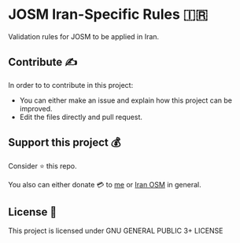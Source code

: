 # JOSM Iran-Specific Rules 🇮🇷
Validation rules for JOSM to be applied in Iran.

## Contribute ✍
In order to to contribute in this project:
- You can either make an issue and explain how this project can be improved.
- Edit the files directly and pull request.
  
## Support this project 💰
Consider :star: this repo.

You also can either donate :credit_card: to [me](https://zarinp.al/@simplyebi) or [Iran OSM](https://donate.osmiran.ir/) in general.

## License :page_facing_up:
This project is licensed under GNU GENERAL PUBLIC 3+ LICENSE
